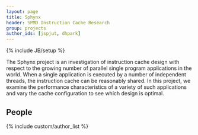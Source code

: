 ```yaml
---
layout: page
title: Sphynx
header: SPMD Instruction Cache Research
group: projects
author_ids: [jspjut, dhpark]
---
```

{% include JB/setup %}

The Sphynx project is an investigation of instruction cache design
with respect to the growing number of parallel single program
applications in the world.
When a single application is executed by a number of independent
threads, the instruction cache can be reasonably shared.
In this project, we examine the performance characteristics of a
variety of such applications and vary the cache configuration to see
which design is optimal.

## People
<div class="authors">
  {% include custom/author_list %}
</div>

